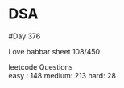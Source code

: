 # DSA

#Day 376

Love babbar sheet
    108/450
    
leetcode Questions   
easy : 148
medium: 213
hard: 28

 
